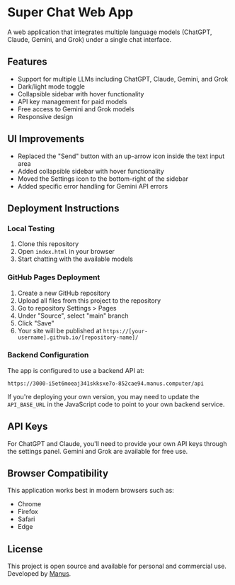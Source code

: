 # Super Chat Web App

A web application that integrates multiple language models (ChatGPT, Claude, Gemini, and Grok) under a single chat interface.

## Features

- Support for multiple LLMs including ChatGPT, Claude, Gemini, and Grok
- Dark/light mode toggle
- Collapsible sidebar with hover functionality
- API key management for paid models
- Free access to Gemini and Grok models
- Responsive design

## UI Improvements

- Replaced the "Send" button with an up-arrow icon inside the text input area
- Added collapsible sidebar with hover functionality
- Moved the Settings icon to the bottom-right of the sidebar
- Added specific error handling for Gemini API errors

## Deployment Instructions

### Local Testing

1. Clone this repository
2. Open `index.html` in your browser
3. Start chatting with the available models

### GitHub Pages Deployment

1. Create a new GitHub repository
2. Upload all files from this project to the repository
3. Go to repository Settings > Pages
4. Under "Source", select "main" branch
5. Click "Save"
6. Your site will be published at `https://[your-username].github.io/[repository-name]/`

### Backend Configuration

The app is configured to use a backend API at:
```
https://3000-i5et6moeaj341skksxe7o-852cae94.manus.computer/api
```

If you're deploying your own version, you may need to update the `API_BASE_URL` in the JavaScript code to point to your own backend service.

## API Keys

For ChatGPT and Claude, you'll need to provide your own API keys through the settings panel. Gemini and Grok are available for free use.

## Browser Compatibility

This application works best in modern browsers such as:
- Chrome
- Firefox
- Safari
- Edge

## License

This project is open source and available for personal and commercial use. Developed by [Manus](https://manus.computer).
